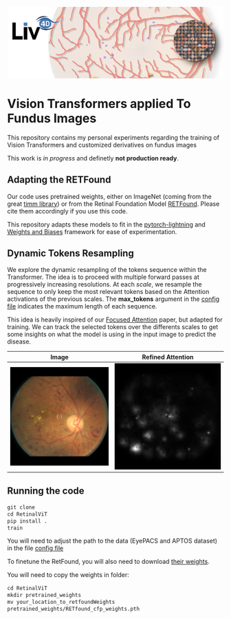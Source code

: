 ![header](imgs/header.png)
# Vision Transformers applied To Fundus Images

This repository contains my personal experiments regarding the training of Vision Transformers and customized derivatives on fundus images

This work is *in progress* and definetly **not production ready**.

## Adapting the RETFound

Our code uses pretrained weights, either on ImageNet (coming from the great [timm library](https://timm.fast.ai/)) or from the Retinal Foundation Model [RETFound](https://github.com/rmaphoh/RETFound_MAE/tree/main). Please cite them accordingly if you use this code.

This repository adapts these models to fit in the [pytorch-lightning](https://lightning.ai/) and [Weights and Biases](https://wandb.ai/) framework for ease of experimentation.

## Dynamic Tokens Resampling

We explore the dynamic resampling of the tokens sequence within the Transformer. The idea is to proceed with multiple forward passes at progressively increasing resolutions. At each *scale*, we resample the sequence to only keep the most relevant tokens based on the Attention activations of the previous scales. The **max_tokens** argument in the [config file](configs/config.yaml) indicates the maximum length of each sequence.

This idea is heavily inspired of our [Focused Attention](https://www.sciencedirect.com/science/article/pii/S1361841522002377) paper, but adapted for training. We can track the selected tokens over the differents scales to get some insights on what the model is using in the input image to predict the disease.

|Image | Refined Attention|
:---------------:|:---------------:
![](figures/_tmp_images/batch_8.png) | ![](figures/_tmp_attn/batch_8.png)


## Running the code

```
git clone
cd RetinalViT
pip install .
train
```

You will need to adjust the path to the data (EyePACS and APTOS dataset) in the file [config file](configs/config.yaml)

To finetune the RetFound, you will also need to download [their weights](https://drive.google.com/file/d/1l62zbWUFTlp214SvK6eMwPQZAzcwoeBE/view?usp=sharing).


You will need to copy the weights in folder:
```
cd RetinalViT
mkdir pretrained_weights
mv your_location_to_retfoundWeights pretrained_weights/RETfound_cfp_weights.pth
```